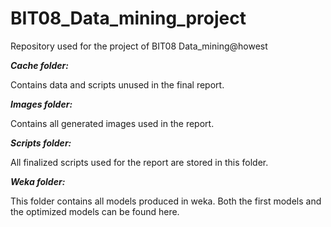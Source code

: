 # BIT08_Data_mining_project
Repository used for the project of BIT08 Data_mining@howest

***Cache folder:***

Contains data and scripts unused in the final report.

***Images folder:***

Contains all generated images used in the report.

***Scripts folder:***

All finalized scripts used for the report are stored in this folder.

***Weka folder:***

This folder contains all models produced in weka. Both the first models and the optimized models can be found here.


